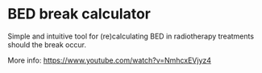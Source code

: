 # BED break calculator

Simple and intuitive tool for (re)calculating BED in radiotherapy treatments should the break occur.

More info: https://www.youtube.com/watch?v=NmhcxEVjyz4
